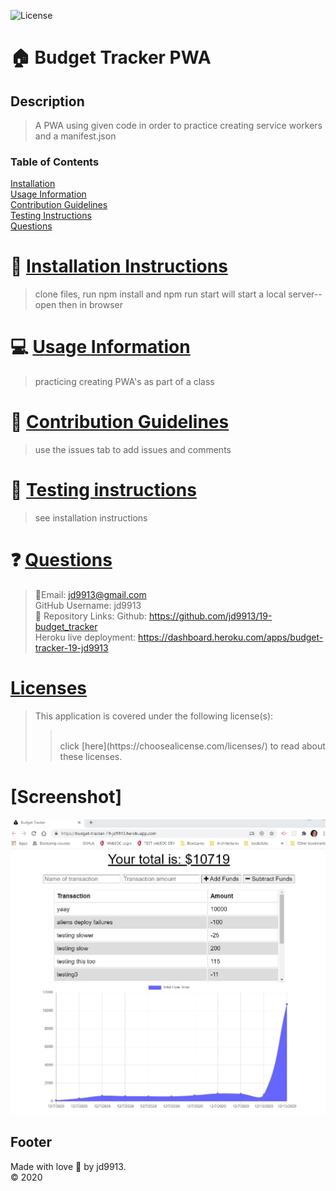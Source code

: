 

![License](https://img.shields.io/badge/License--blue.svg)

:house: Budget Tracker PWA <br>
==

Description
--
>A PWA using given code in order to practice creating service workers and a manifest.json<br>

### Table of Contents
[Installation](#install)<br>
[Usage Information](#usage)</a><br>
[Contribution Guidelines](#contribute)<br>
[Testing Instructions](#test)<br>
[Questions](#quest)<br>

:memo: [Installation Instructions](install)
========
>clone files, run npm install and npm run start will start a local server--open then in browser

:computer: [Usage Information](usage)
===
>practicing creating PWA's as part of a class

:incoming_envelope: [Contribution Guidelines](contribute)
==
>use the issues tab to add issues and comments

:notebook: [Testing instructions](test)
==
>see installation instructions

:question: [Questions](quest)
==
>:email:Email: jd9913@gmail.com<br>
>GitHub Username: jd9913<br>
>:link: Repository Links: Github: https://github.com/jd9913/19-budget_tracker <br> Heroku live deployment: https://dashboard.heroku.com/apps/budget-tracker-19-jd9913<br>

[Licenses](#license)
==
>This application is covered under the following license(s): <br>
>><br>
>>click [here](https://choosealicense.com/licenses/) to read about these licenses.

[Screenshot]
========
![screenshot](https://github.com/jd9913/19-budget_tracker/blob/main/budget-screenshot.jpg)

Footer
--

Made with love :gift_heart: by jd9913.<br>:copyright: 2020

        
